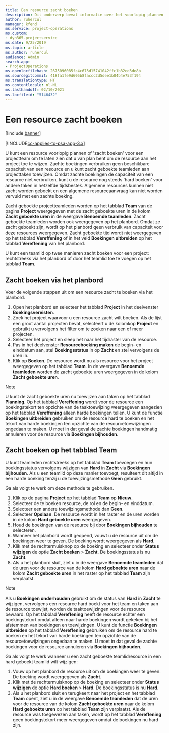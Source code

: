 ```yaml
---
title: Een resource zacht boeken
description: Dit onderwerp bevat informatie over het voorlopig plannen of zacht boeken van projectteamleden.
author: ruhercul
manager: kfend
ms.service: project-operations
ms.custom:
- dyn365-projectservice
ms.date: 9/25/2019
ms.topic: article
ms.author: ruhercul
audience: Admin
search.app:
- ProjectOperations
ms.openlocfilehash: 2675096085fc4c673d15741042ffc1b82ed3de8b
ms.sourcegitcommit: 418fa1fe9d605b8faccc2d5dee1b04b4e753f194
ms.translationtype: HT
ms.contentlocale: nl-NL
ms.lasthandoff: 02/10/2021
ms.locfileid: "5146432"
---
```

# <a name="soft-book-a-resource"></a>Een resource zacht boeken

[!include [banner](../includes/psa-now-project-operations.md)]

[!INCLUDE[cc-applies-to-psa-app-3.x](../includes/cc-applies-to-psa-app-3x.md)]

U kunt een resource voorlopig plannen of 'zacht boeken' voor een projectteam om te laten zien dat u van plan bent om de resource aan het project toe te wijzen. Zachte boekingen verbruiken geen beschikbare capaciteit van een resource en u kunt zacht geboekte teamleden aan projecttaken toewijzen. Omdat zachte boekingen de capaciteit van een resource niet verbruiken, kunt u de resource nog steeds 'hard boeken' voor andere taken in hetzelfde tijdsbestek. Algemene resources kunnen niet zacht worden geboekt en een algemene resourceaanvraag kan niet worden vervuld met een zachte boeking.

Zacht geboekte projectteamleden worden op het tabblad **Team** van de pagina **Project** weergegeven met de zacht geboekte uren in de kolom **Zacht geboekte uren** in de weergave **Benoemde teamleden**. Zacht geboekte teamleden worden ook weergegeven op het planbord. Omdat ze zacht geboekt zijn, wordt op het planbord geen verbruik van capaciteit voor deze resources weergegeven. Zacht geboekte tijd wordt niet weergegeven op het tabblad **Vereffening** of in het veld **Boekingen uitbreiden** op het tabblad **Vereffening** van het planbord. 

U kunt een teamlid op twee manieren zacht boeken voor een project: rechtstreeks via het planbord of door het teamlid toe te voegen op het tabblad **Team**. 

## <a name="soft-book-from-the-schedule-board"></a>Zacht boeken via het planbord
Voer de volgende stappen uit om een resource zacht te boeken via het planbord. 

1. Open het planbord en selecteer het tabblad **Project** in het deelvenster **Boekingsvereisten**.
2. Zoek het project waarvoor u een resource zacht wilt boeken. Als de lijst een groot aantal projecten bevat, selecteert u de kolomkop **Project** en gebruikt u vervolgens het filter om te zoeken naar een of meer projecten.
3. Selecteer het project en sleep het naar het tijdraster van de resource.
5. Pas in het deelvenster **Resourceboeking maken** de begin- en einddatum aan, stel **Boekingsstatus** in op **Zacht** en stel vervolgens de uren in. 
6. Klik op **Boeken**. De resource wordt nu als resource voor het project weergegeven op het tabblad **Team**. In de weergave **Benoemde teamleden** worden de zacht geboekte uren weergegeven in de kolom **Zacht geboekte uren**.

> [!NOTE]
> U kunt de zacht geboekte uren nu toewijzen aan taken op het tabblad **Planning**. Op het tabblad **Vereffening** wordt voor de resource een boekingstekort ten opzichte van de taaktoewijzing weergegeven aangezien op het tabblad **Vereffening** alleen harde boekingen tellen. U kunt de functie **Boekingen uitbreiden** gebruiken om de resource hard te boeken en het tekort van harde boekingen ten opzichte van de resourcetoewijzingen ongedaan te maken. U moet in dat geval de zachte boekingen handmatig annuleren voor de resource via **Boekingen bijhouden**.

## <a name="soft-book-on-the-team-tab"></a>Zacht boeken op het tabblad Team

U kunt teamleden rechtstreeks op het tabblad **Team** toevoegen en hun boekingsstatus vervolgens wijzigen van **Hard** in **Zacht** via **Boekingen bijhouden**. Als u een teamlid op deze manier toevoegt, resulteert dit altijd in een harde boeking tenzij u de toewijzingsmethode **Geen** gebruikt.

Ga als volgt te werk om deze methode te gebruiken.

1. Klik op de pagina **Project** op het tabblad **Team** op **Nieuw**.
2. Selecteer de te boeken resource, de rol en de begin- en einddatum.
3. Selecteer een andere toewijzingsmethode dan **Geen**.
4. Selecteer **Opslaan**. De resource wordt in het raster en de uren worden in de kolom **Hard geboekte uren** weergegeven.
5. Houd de boekingen van de resource bij door **Boekingen bijhouden** te selecteren.
6. Wanneer het planbord wordt geopend, vouwt u de resource uit om de boekingen weer te geven. De boeking wordt weergegeven als **Hard**.
7. Klik met de rechtermuisknop op de boeking en selecteer onder **Status wijzigen** de optie **Zacht boeken** \> **Zacht**. De boekingsstatus is nu **Zacht**.
8. Als u het planbord sluit, ziet u in de weergave **Benoemde teamleden** dat de uren voor de resource van de kolom **Hard geboekte uren** naar de kolom **Zacht geboekte uren** in het raster op het tabblad **Team** zijn verplaatst.

> [!NOTE]
> Als u **Boekingen onderhouden** gebruikt om de status van **Hard** in **Zacht** te wijzigen, vervolgens een resource hard boekt voor het team en taken aan de resource toewijst, worden de taaktoewijzingen voor de resource bewaard. Op het tabblad **Vereffening** heeft de resource echter een boekingstekort omdat alleen naar harde boekingen wordt gekeken bij het afstemmen van boekingen en toewijzingen. U kunt de functie **Boekingen uitbreiden** op het tabblad **Vereffening** gebruiken om de resource hard te boeken en het tekort van harde boekingen ten opzichte van de resourcetoewijzingen ongedaan te maken. U moet in dat geval de zachte boekingen voor de resource annuleren via **Boekingen bijhouden**.

Ga als volgt te werk wanneer u een zacht geboekte teamlidresource in een hard geboekt teamlid wilt wijzigen:

1. Vouw op het planbord de resource uit om de boekingen weer te geven. De boeking wordt weergegeven als **Zacht**.
2. Klik met de rechtermuisknop op de boeking en selecteer onder **Status wijzigen** de optie **Hard boeken** \> **Hard**. De boekingsstatus is nu **Hard**.
3. Als u het planbord sluit en terugkeert naar het project en het tabblad **Team** opent, ziet u in de weergave **Benoemde teamleden** dat de uren voor de resource van de kolom **Zacht geboekte uren** naar de kolom **Hard geboekte uren** op het tabblad **Team** zijn verplaatst. Als de resource was toegewezen aan taken, wordt op het tabblad **Vereffening** geen boekingstekort meer weergegeven omdat de boekingen nu hard zijn.

